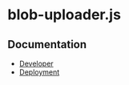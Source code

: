 # blob-uploader.js

## Documentation

-   [Developer](./developer.md)
-   [Deployment](./deployment.md)
